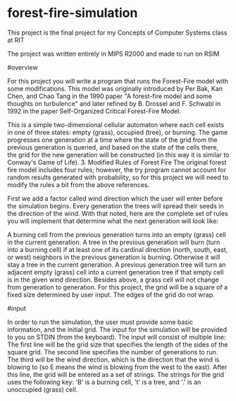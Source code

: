 ﻿# forest-fire-simulation

This project is the final project for my Concepts of Computer Systems class at RIT

The project was written entirely in MIPS R2000 and made to run on RSIM

#overview

For this project you will write a program that runs the Forest-Fire model with some modifications. This model was originally introduced by Per Bak, Kan Chen, and Chao Tang in the 1990 paper "A forest-fire model and some thoughts on turbulence" and later refined by B. Drossel and F. Schwabl in 1992 in the paper Self-Organized Critical Forest-Fire Model.

This is a simple two-dimensional cellular automaton where each cell exists in one of three states: empty (grass), occupied (tree), or burning. The game progresses one generation at a time where the state of the grid from the previous generation is queried, and based on the state of the cells there, the grid for the new generation will be constructed (in this way it is similar to Conway's Game of Life).
3. Modified Rules of Forest Fire
The original forest fire model includes four rules; however, the try program cannot account for random results generated with probability, so for this project we will need to modify the rules a bit from the above references.

First we add a factor called wind direction which the user will enter before the simulation begins. Every generation the trees will spread their seeds in the direction of the wind. With that noted, here are the complete set of rules you will implement that determine what the next generation will look like:

A burning cell from the previous generation turns into an empty (grass) cell in the current generation.
A tree in the previous generation will burn (turn into a burning cell) if at least one of its cardinal direction (north, south, east, or west) neighbors in the previous generation is burning. Otherwise it will stay a tree in the current generation.
A previous generation tree will turn an adjacent empty (grass) cell into a current generation tree if that empty cell is in the given wind direction.
Besides above, a grass cell will not change from generation to generation.
For this project, the grid will be a square of a fixed size determined by user input. The edges of the grid do not wrap.

#input

In order to run the simulation, the user must provide some basic information, and the initial grid. The input for the simulation will be provided to you on STDIN (from the keyboard). The input will consist of multiple line:
The first line will be the grid size that specifies the length of the sides of the square grid.
The second line specifies the number of generations to run.
The third will be the wind direction, which is the direction that the wind is blowing to (so E means the wind is blowing from the west to the east).
After this line, the grid will be entered as a set of strings. The strings for the grid uses the following key: 'B' is a burning cell, 't' is a tree, and '.' is an unoccupied (grass) cell.
